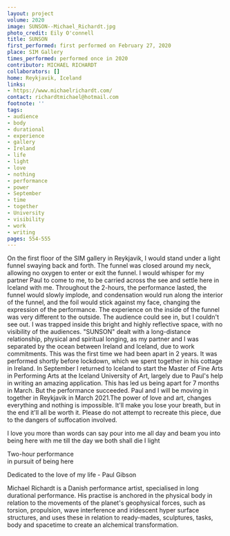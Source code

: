 ```yaml
---
layout: project
volume: 2020
image: SUNSON--Michael_Richardt.jpg
photo_credit: Eily O'connell
title: SUNSON
first_performed: first performed on February 27, 2020
place: SIM Gallery
times_performed: performed once in 2020
contributor: MICHAEL RICHARDT
collaborators: []
home: Reykjavik, Iceland
links:
- https://www.michaelrichardt.com/
contact: richardtmichael@hotmail.com
footnote: ''
tags:
- audience
- body
- durational
- experience
- gallery
- Ireland
- life
- light
- love
- nothing
- performance
- power
- September
- time
- together
- University
- visibility
- work
- writing
pages: 554-555
---
```



On the first floor of the SIM gallery in Reykjavik, I would stand under a light funnel swaying back and forth. The funnel was closed around my neck, allowing no oxygen to enter or exit the funnel. I would whisper for my partner Paul to come to me, to be carried across the see and settle here in Iceland with me. Throughout the 2-hours, the performance lasted, the funnel would slowly implode, and condensation would run along the interior of the funnel, and the foil would stick against my face, changing the expression of the performance. The experience on the inside of the funnel was very different to the outside. The audience could see in, but I couldn't see out. I was trapped inside this bright and highly reflective space, with no visibility of the audiences.
"SUNSON" dealt with a long-distance relationship, physical and spiritual longing, as my partner and I was separated by the ocean between Ireland and Iceland, due to work commitments. This was the first time we had been apart in 2 years. It was performed shortly before lockdown, which we spent together in his cottage in Ireland. In September I returned to Iceland to start the Master of Fine Arts in Performing Arts at the Iceland University of Art, largely due to Paul's help in writing an amazing application. This has led us being apart for 7 months in March. But the performance succeeded. Paul and I will be moving in together in Reykjavik in March 2021.The power of love and art, changes everything and nothing is impossible. It'll make you lose your breath, but in the end it'll all be worth it. Please do not attempt to recreate this piece, due to the dangers of suffocation involved.
 
I love you more than words can say 
pour into me all day and beam you 
into being here with me till the day 
we both shall die I light 

Two-hour performance  
in pursuit of being here 

Dedicated to the love of my life - Paul Gibson 

Michael Richardt is a Danish performance artist, specialised in long durational performance. His practise is anchored in the physical body in relation to the movements of the planet's geophysical forces, such as torsion, propulsion, wave interference and iridescent hyper surface structures, and uses these in relation to ready-mades, sculptures, tasks, body and spacetime to create an alchemical transformation.
